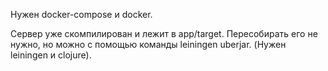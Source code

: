Нужен docker-compose и docker.

Сервер уже скомпилирован и лежит в app/target. Пересобирать его не нужно, но можно с помощью команды leiningen uberjar. (Нужен leiningen и clojure).
